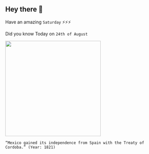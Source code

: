 ## Hey there 👋
Have an amazing `Saturday` ⚡⚡⚡

Did you know Today on `24th of August`
 
 [<img src="https://miro.medium.com/max/768/1*EfP0ryjp5ECrUiWcqzlENw.jpeg" width="300" />](https://www.history.com/this-day-in-history/spain-accepts-mexican-independence) 
 ```
“Mexico gained its independence from Spain with the Treaty of Cordoba.” (Year: 1821)
```
